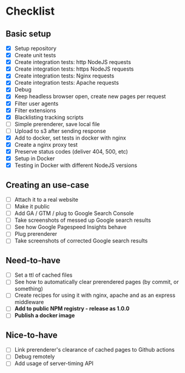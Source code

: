 # Checklist

## Basic setup

- [x] Setup repository
- [x] Create unit tests
- [x] Create integration tests: http NodeJS requests
- [x] Create integration tests: https NodeJS requests
- [x] Create integration tests: Nginx requests
- [x] Create integration tests: Apache requests
- [x] Debug
- [x] Keep headless browser open, create new pages per request
- [x] Filter user agents
- [x] Filter extensions
- [x] Blacklisting tracking scripts
- [ ] Simple prerenderer, save local file
- [ ] Upload to s3 after sending response
- [x] Add to docker, set tests in docker with nginx
- [x] Create a nginx proxy test
- [x] Preserve status codes (deliver 404, 500, etc)
- [x] Setup in Docker
- [x] Testing in Docker with different NodeJS versions

## Creating an use-case

- [ ] Attach it to a real website
- [ ] Make it public
- [ ] Add GA / GTM / plug to Google Search Console
- [ ] Take screenshots of messed up Google search results
- [ ] See how Google Pagespeed Insights behave
- [ ] Plug prerenderer
- [ ] Take screenshots of corrected Google search results

## Need-to-have

- [ ] Set a ttl of cached files
- [ ] See how to automatically clear prerendered pages (by commit, or something)
- [ ] Create recipes for using it with nginx, apache and as an express middleware
- [ ] **Add to public NPM registry - release as 1.0.0**
- [ ] **Publish a docker image**

## Nice-to-have

- [ ] Link prerenderer's clearance of cached pages to Github actions
- [ ] Debug remotely
- [ ] Add usage of server-timing API
